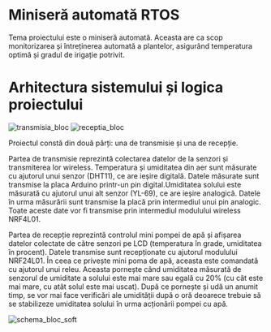 # Miniseră automată RTOS
Tema proiectului este o miniseră automată. Aceasta are ca scop monitorizarea și întreținerea automată a plantelor, asigurând temperatura optimă și gradul de irigație potrivit.
# Arhitectura sistemului și logica proiectului
![transmisia_bloc](https://user-images.githubusercontent.com/54595551/98228377-2f40d980-1f61-11eb-87e6-ef77fc947e2b.png)
![receptia_bloc](https://user-images.githubusercontent.com/54595551/98228436-4384d680-1f61-11eb-94e2-5ce4da04723a.png)

Proiectul constă din două părți: una de transmisie și una de recepție.

Partea de transmisie reprezintă colectarea datelor de la senzori și transmiterea lor wireless. Temperatura și umiditatea din aer sunt măsurate cu ajutorul unui senzor (DHT11), ce are ieșire digitală. Datele măsurate sunt transmise la placa Arduino printr-un pin digital.Umiditatea solului este măsurată cu ajutorul unui alt senzor (YL-69), ce are ieșire analogică. Datele în urma măsurării sunt transmise la placă prin intermediul unui pin analogic.
Toate aceste date vor fi transmise prin intermediul modulului wireless NRF4L01.

Partea de recepție reprezintă controlul mini pompei de apă și afișarea datelor colectate de către senzori pe LCD (temperatura în grade, umiditatea în procent). Datele transmise sunt recepționate cu ajutorul modulului NRF24L01.
În ceea ce privește mini poma de apă, aceasta este comandată cu ajutorul unui releu. Aceasta pornește când umiditatea măsurată de senzorul de umiditate a solului este mai mare sau egală cu 20% (cu cât este mai mare, cu atât solul este mai uscat). După ce pornește și udă un anumit timp, se vor mai face verificări ale umidității după o oră deoarece trebuie să se stabilizeze umiditatea solului în urma acționării pompei cu apă.

![schema_bloc_soft](https://user-images.githubusercontent.com/54595551/103291123-be172300-49f3-11eb-9c8e-ed036c4f215c.png)
 
